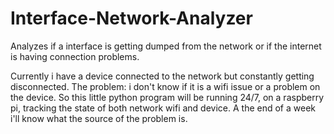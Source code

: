 # Interface-Network-Analyzer
Analyzes if a interface is getting dumped from the network or if the internet is having connection problems.

Currently i have a device connected to the network but constantly getting disconnected. The problem: i don't know if it is a wifi issue or a problem on the device.
So this little python program will be running 24/7, on a raspberry pi, tracking the state of both network wifi and device. A the end of a week i'll know what the source of the problem is.
